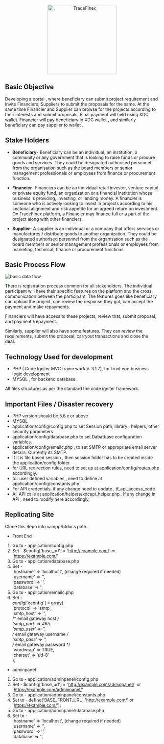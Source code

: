 <p align="center">
  <img src="https://www.tradefinex.org/assets/images/icon/logo.png" alt="TradeFinex" width="226">
  <br>
</p>

Basic Objective
----------------
Developing a portal , where beneficiary can submit project requirement and Invite
Financiers, Suppliers to submit the proposals for the same. At the same time Financier and
Supplier can browse for the projects according to their interests and submit proposals. Final
payment will held using XDC wallet. Financier will pay beneficiary in XDC wallet , and
similarly beneficiary can pay supplier to wallet .

Stake Holders 
--------------
* **Beneficiary**- Beneficiary can be an individual, an institution, a community or any government that is looking to raise funds or procure goods and services. They could be designated authorised personnel from the organisation such as the board members or senior management professionals or employees from finance or procurement function.

* **Financier**- Financiers can be an individual retail investor, venture capital or private equity fund, an organization or a financial institution whose business is providing, investing, or lending money. A financier is someone who is actively looking to invest in projects according to his sectorial alignment and risk appetite for an agreed return on investment. On TradeFinex platform, a Financier may finance full or a part of the project along with other financiers.

* **Supplier**- A supplier is an individual or a company that offers services or manufactures / distribute goods to another organization. They could be designated authorised personnel from the organisation such as the board members or senior management professionals or employees from marketing, technical, finance or procurement functions

Basic Process Flow
--------------------
![basic data flow](https://user-images.githubusercontent.com/22572604/50088133-238e8180-0228-11e9-9509-77dc2cecf6ee.png)

There is registration process common for all stakeholders. The individual participant will have their specific features on the platform and the cross communication between the participant. The features goes like beneficiary can upload the project, can review the response they got, can accept the payment and make repayments.

Financiers will have access to these projects, review that, submit proposal, and payment /repayment.

Similarly, supplier will also have some features. They can review the requirements, submit the proposal, carryout transactions and close the deal.

Technology Used for development
----------------------------------
* PHP ( Code Igniter MVC frame work V. 3.1.7), for front end business logic development
* MYSQL , for backend database.

All files structures as per the standard the code igniter framework.

Important Files / Disaster recovery
---------------------------------------

* PHP version should be 5.6.x or above
* MYSQL
* application/config/config.php to set Session path, library , helpers, other security
parameters
* application/config/database.php to set Dabatbase configuration variables.
* application/config/emailc.php , to set SMTP or appropriate email server details.
Currently its SMTP.
* If it is file based session , then session folder has to be created inside the
application/config folder.
* for URL redirection rules, need to set up at application/config/routes.php accordingly.
* for user defined variables , need to define at application/config/constants.php
* For API credentials, if any change need to update , tf_api_access_code
* All API calls at application/helpers/xdcapi_helper.php . If any change in API , need to
modify here accordingly.

Replicating Site
------------------
Clone this Repo into xampp/htdocs path.
* Front End
1. Go to - application/config.php
2. Set - $config['base_url'] = 'http://example.com/' or 'https://example.com/'
3. Go to - application/database.php
4. Set - <br />
'hostname' => 'localhost',  (change required if needed)<br />
'username' => '',<br />
'password' => '',<br />
'database' => '',<br />
5. Go to - application/emailc.php
6. Set - <br />
$config['$econfig'] = array(<br />
'protocol' => 'smtp',<br />
'smtp_host' => '',<br />
/* email gateway host */<br />
'smtp_port' => 465,<br />
'smtp_user' => '',<br />
/* email gateway username */<br />
'smtp_pass' => '',<br />
/* email gateway password */<br />
'wordwrap' => TRUE,<br />
'charset' => 'utf-8'<br />
);

* adminpanel
1. Go to - application/adminpanel/config.php
2. Set - $config['base_url'] = 'http://example.com/adminpanel/' or 'https://example.com/adminpanel/'
3. Go to - application/adminpanel/constants.php
4. Set to - define('BASE_FRONT_URL', 'http://example.com/' or 'https://example.com/');
5. Go to - application/adminpanel/database.php
6. Set to - <br />'hostname' => 'localhost', (change required if needed)<br/>
'username' => '',<br/>
'password' => '',<br/>
'database' => '',<br/>
